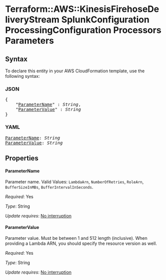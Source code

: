# Terraform::AWS::KinesisFirehoseDeliveryStream SplunkConfiguration ProcessingConfiguration Processors Parameters

## Syntax

To declare this entity in your AWS CloudFormation template, use the following syntax:

### JSON

<pre>
{
    "<a href="#parametername" title="ParameterName">ParameterName</a>" : <i>String</i>,
    "<a href="#parametervalue" title="ParameterValue">ParameterValue</a>" : <i>String</i>
}
</pre>

### YAML

<pre>
<a href="#parametername" title="ParameterName">ParameterName</a>: <i>String</i>
<a href="#parametervalue" title="ParameterValue">ParameterValue</a>: <i>String</i>
</pre>

## Properties

#### ParameterName

Parameter name. Valid Values: `LambdaArn`, `NumberOfRetries`, `RoleArn`, `BufferSizeInMBs`, `BufferIntervalInSeconds`.

_Required_: Yes

_Type_: String

_Update requires_: [No interruption](https://docs.aws.amazon.com/AWSCloudFormation/latest/UserGuide/using-cfn-updating-stacks-update-behaviors.html#update-no-interrupt)

#### ParameterValue

Parameter value. Must be between 1 and 512 length (inclusive). When providing a Lambda ARN, you should specify the resource version as well.

_Required_: Yes

_Type_: String

_Update requires_: [No interruption](https://docs.aws.amazon.com/AWSCloudFormation/latest/UserGuide/using-cfn-updating-stacks-update-behaviors.html#update-no-interrupt)

